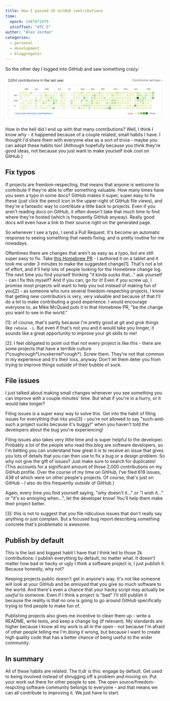 ```yaml
---
title: How I passed 2k GitHub contributions
time:
  epoch: 1487871979
  utcoffset: "UTC-5"
author: "Alex Jordan"
categories:
  - personal
  - development
  - blaggregator
---
```


So the other day I logged into GitHub and saw something crazy:

![Screenshot of my GitHub contribution graph showing 2,054 contributions over the past year](/images/github-2k-contributions.jpg)

How in the hell did I end up with that many contributions? Well, I think I know why - it happened because of a couple related, small habits I have. I thought I'd share them with everyone else as a sort of trivia - maybe you can adopt these habits too! (Although hopefully because you think they're good ideas, not because you just want to make yourself look cool on GitHub.)

## Fix typos

If projects are freedom-respecting, that means that anyone is welcome to contribute if they're able to offer something valuable. How many times have you seen a typo in some docs? GitHub makes it super, super easy to fix these (just click the pencil icon in the upper-right of GitHub file views), and they're a fantastic way to contribute a little back to projects. Even if you aren't reading docs on GitHub, it often doesn't take that much time to find where they're hosted (which is frequently GitHub anyway). Really good docs will even have a link to their source right on the generated page.

So whenever I see a typo, I send a Pull Request. It's become an automatic response to seeing something that needs fixing, and is pretty routine for me nowadays.

Oftentimes there are changes that aren't as easy as a typo, but are still super easy to fix. Take [this Homebrew PR][homebrewpr] - I authored it on a tablet and it took me under 3 minutes to make the suggested change\[1]. That's not a lot of effort, and it'll help lots of people looking for the Homebrew change log. The next time you find yourself thinking "it kinda sucks that..." ask yourself - can I fix this myself? And if you can, go for it! Even if you screw up, I promise most projects will want to help you out instead of making fun of you\[2] - as someone who runs several freedom-respecting projects, I know that getting new contributors is very, very valuable and because of that I'll do a lot to make contributing a good experience. I would encourage everyone to, as Mike McQuaid puts it in that Homebrew PR, "be the change you want to see in the world."

 \[1]: of course, that's partly because I'm pretty good at git and grok things like `rebase -i`. But even if that's not you and it would take you longer, it sounds like a great opportunity to improve your git skills to me!

 \[2]: I feel obligated to point out that not every project is like this - there are some projects that have a terrible culture (\*coughcough\*Linuxkernel\*cough\*). Screw them. They're not that common in my experience and it's their loss, anyway. Don't let them deter you from trying to improve things outside of their bubble of suck.

## File issues

I just talked about making small changes whenever you see something you can improve with a couple minutes' time. But what if you're in a hurry, or it would take longer?

Filing issues is a super easy way to solve this. Get into the habit of filing issues for everything that irks you\[3] - you're not allowed to say "such-and-such a project sucks because it's buggy!" when you haven't told the developers about the bug you're experiencing!

Filing issues also takes very little time and is super helpful to the developer. Probably a lot of the people who read this blog are software developers, so I'm betting you can understand how great it is to receive an issue that gives you lots of details that you can then use to fix a bug or a design problem. So why not give the gift of issues? Just make sure to search for duplicates! (This accounts for a significant amount of those 2,000 contributions on my GitHub profile. Over the course of my time on GitHub, I've filed 619 issues, 438 of which were on other people's projects. Of course, that's just on GitHub - I also do this frequently _outside_ of GitHub.)

Again, every time you find yourself saying, "why doesn't it..." or "I wish it..." or "it's so annoying when...", let the developer know! You'll help them make their project better.

  \[3]: this is not to suggest that you file ridiculous issues that don't really say anything or just complain. But a focused bug report describing something concrete that's problematic is awesome.

## Publish by default

This is the last and biggest habit I have that I think led to those 2k contributions: I publish everything by default, no matter what. It doesn't matter how bad or hacky or ugly I think a software project is, I just publish it. Because honestly, why not?

Keeping projects public doesn't get in anyone's way. It's not like someone will look at your GitHub and be _annoyed_ that you give so much software to the world. And there's even a chance that your hacky script may actually be _useful_ to someone. Even if I think a project is "bad" I'll still publish it because the reality is that no one is going to go around GitHub specifically trying to find people to make fun of.

Publishing projects also gives me incentive to clean them up - write a README, write tests, and keep a change log (if relevant). My standards are higher because I know all my work is all in the open - not because I'm afraid of other people telling me I'm doing it wrong, but because I want to create high quality code that has a better chance of being useful to the wider community.

## In summary

All of these habits are related. The tl;dr is this: engage by default. Get used to being involved instead of shrugging off a problem and moving on. Put your work out there for other people to see. The open source/freedom-respcting software community belongs to everyone - and that means we can all contribute to improving it. We just have to start.

 [homebrewpr]: https://github.com/Homebrew/brew/pull/1634
